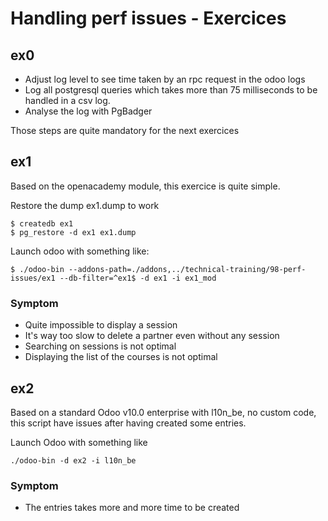 # Handling perf issues - Exercices

## ex0

* Adjust log level to see time taken by an rpc request in the odoo logs
* Log all postgresql queries which takes more than 75 milliseconds to be handled in a csv log.
* Analyse the log with PgBadger

Those steps are quite mandatory for the next exercices

## ex1

Based on the openacademy module, this exercice is quite simple.

Restore the dump ex1.dump to work
```
$ createdb ex1
$ pg_restore -d ex1 ex1.dump
```

Launch odoo with something like:
```
$ ./odoo-bin --addons-path=./addons,../technical-training/98-perf-issues/ex1 --db-filter=^ex1$ -d ex1 -i ex1_mod
```

### Symptom

* Quite impossible to display a session
* It's way too slow to delete a partner even without any session
* Searching on sessions is not optimal
* Displaying the list of the courses is not optimal

## ex2

Based on a standard Odoo v10.0 enterprise with l10n_be, no custom code, this script have issues after having created some entries.


Launch Odoo with something like 
```
./odoo-bin -d ex2 -i l10n_be
```

### Symptom

* The entries takes more and more time to be created
